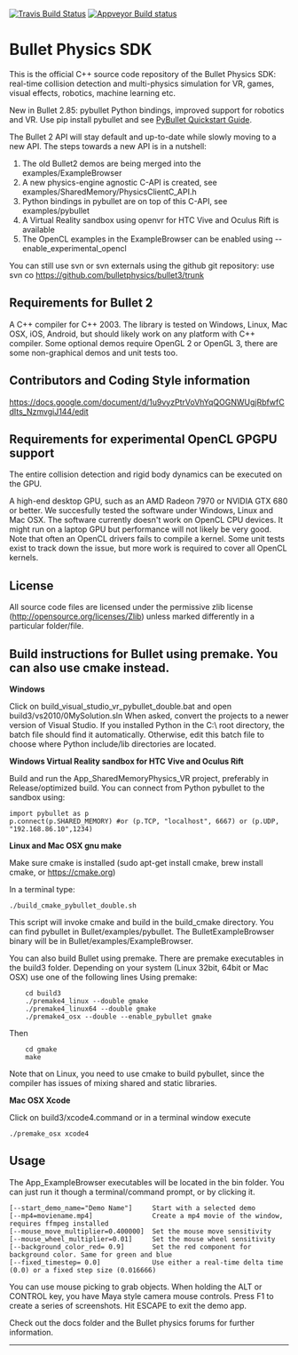 [![Travis Build Status](https://api.travis-ci.org/bulletphysics/bullet3.png?branch=master)](https://travis-ci.org/bulletphysics/bullet3)
[![Appveyor Build status](https://ci.appveyor.com/api/projects/status/6sly9uxajr6xsstq)](https://ci.appveyor.com/project/erwincoumans/bullet3)

# Bullet Physics SDK

This is the official C++ source code repository of the Bullet Physics SDK: real-time collision detection and multi-physics simulation for VR, games, visual effects, robotics, machine learning etc.

New in Bullet 2.85: pybullet Python bindings, improved support for robotics and VR. Use pip install pybullet and see [PyBullet Quickstart Guide](https://docs.google.com/document/d/10sXEhzFRSnvFcl3XxNGhnD4N2SedqwdAvK3dsihxVUA/edit#heading=h.2ye70wns7io3).

The Bullet 2 API will stay default and up-to-date while slowly moving to a new API.
The steps towards a new API is in a nutshell:

1. The old Bullet2 demos are being merged into the examples/ExampleBrowser
2. A new physics-engine agnostic C-API is created, see examples/SharedMemory/PhysicsClientC_API.h
3. Python bindings in pybullet are on top of this C-API, see examples/pybullet
4. A Virtual Reality sandbox using openvr for HTC Vive and Oculus Rift is available
5. The OpenCL examples in the ExampleBrowser can be enabled using --enable_experimental_opencl

You can still use svn or svn externals using the github git repository: use svn co https://github.com/bulletphysics/bullet3/trunk

## Requirements for Bullet 2

A C++ compiler for C++ 2003. The library is tested on Windows, Linux, Mac OSX, iOS, Android,
but should likely work on any platform with C++ compiler. 
Some optional demos require OpenGL 2 or OpenGL 3, there are some non-graphical demos and unit tests too.

## Contributors and Coding Style information

https://docs.google.com/document/d/1u9vyzPtrVoVhYqQOGNWUgjRbfwfCdIts_NzmvgiJ144/edit

## Requirements for experimental OpenCL GPGPU support

The entire collision detection and rigid body dynamics can be executed on the GPU.

A high-end desktop GPU, such as an AMD Radeon 7970 or NVIDIA GTX 680 or better.
We succesfully tested the software under Windows, Linux and Mac OSX.
The software currently doesn't work on OpenCL CPU devices. It might run
on a laptop GPU but performance will not likely be very good. Note that
often an OpenCL drivers fails to compile a kernel. Some unit tests exist to
track down the issue, but more work is required to cover all OpenCL kernels.

## License

All source code files are licensed under the permissive zlib license
(http://opensource.org/licenses/Zlib) unless marked differently in a particular folder/file.

## Build instructions for Bullet using premake. You can also use cmake instead.

**Windows**

Click on build_visual_studio_vr_pybullet_double.bat and open build3/vs2010/0MySolution.sln
When asked, convert the projects to a newer version of Visual Studio.
If you installed Python in the C:\ root directory, the batch file should find it automatically.
Otherwise, edit this batch file to choose where Python include/lib directories are located.

**Windows Virtual Reality sandbox for HTC Vive and Oculus Rift**

Build and run the App_SharedMemoryPhysics_VR project, preferably in Release/optimized build.
You can connect from Python pybullet to the sandbox using:

```
import pybullet as p
p.connect(p.SHARED_MEMORY) #or (p.TCP, "localhost", 6667) or (p.UDP, "192.168.86.10",1234)
```

**Linux and Mac OSX gnu make**

Make sure cmake is installed (sudo apt-get install cmake, brew install cmake, or https://cmake.org)

In a terminal type:

	./build_cmake_pybullet_double.sh

This script will invoke cmake and build in the build_cmake directory. You can find pybullet in Bullet/examples/pybullet.
The BulletExampleBrowser binary will be in Bullet/examples/ExampleBrowser.

You can also build Bullet using premake. There are premake executables in the build3 folder.
Depending on your system (Linux 32bit, 64bit or Mac OSX) use one of the following lines
Using premake:
```
	cd build3
	./premake4_linux --double gmake
	./premake4_linux64 --double gmake
	./premake4_osx --double --enable_pybullet gmake
```
Then
```
	cd gmake
	make
```

Note that on Linux, you need to use cmake to build pybullet, since the compiler has issues of mixing shared and static libraries.

**Mac OSX Xcode**
	
Click on build3/xcode4.command or in a terminal window execute
	
	./premake_osx xcode4

## Usage

The App_ExampleBrowser executables will be located in the bin folder.
You can just run it though a terminal/command prompt, or by clicking it.


```
[--start_demo_name="Demo Name"]     Start with a selected demo  
[--mp4=moviename.mp4]               Create a mp4 movie of the window, requires ffmpeg installed
[--mouse_move_multiplier=0.400000]  Set the mouse move sensitivity
[--mouse_wheel_multiplier=0.01]     Set the mouse wheel sensitivity
[--background_color_red= 0.9]       Set the red component for background color. Same for green and blue
[--fixed_timestep= 0.0]             Use either a real-time delta time (0.0) or a fixed step size (0.016666)
```

You can use mouse picking to grab objects. When holding the ALT or CONTROL key, you have Maya style camera mouse controls.
Press F1 to create a series of screenshots. Hit ESCAPE to exit the demo app.

Check out the docs folder and the Bullet physics forums for further information.

----------------------------------------------------------------------------------------------------
